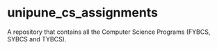 # unipune_cs_assignments
A repository that contains all the Computer Science Programs (FYBCS, SYBCS and TYBCS). 
